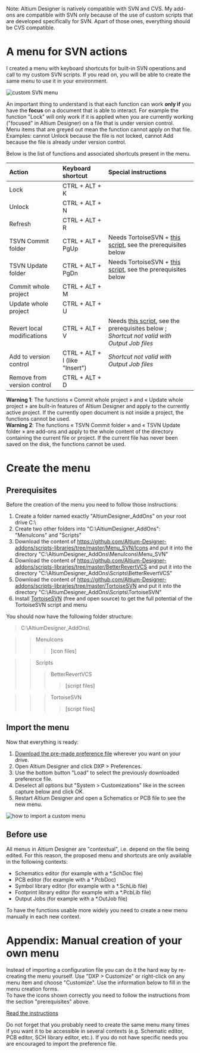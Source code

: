 Note: Altium Designer is natively compatible with SVN and CVS. My add-ons are compatible with SVN only because of the use of custom scripts that are developed specifically for SVN. Apart of those ones, everything should be CVS compatible.

# A menu for SVN actions
I created a menu with keyboard shortcuts for built-in SVN operations and call to my custom SVN scripts. If you read on, you will be able to create the same menu to use it in your environment.

![custom SVN menu](https://github.com/Altium-Designer-addons/scripts-libraries/raw/master/Menu_SVN/Menu_SVN.png)

An important thing to understand is that each function can work **only if** you have the **focus** on a document that is able to interact. For example the function "Lock" will only work if it is applied when you are currently working ("focused" in Altium Designer) on a file that is under version control.  
Menu items that are greyed out mean the function cannot apply on that file. Examples: cannot Unlock because the file is not locked, cannot Add because the file is already under version control.

Below is the list of functions and associated shortcuts present in the menu.

|Action|Keyboard shortcut|Special instructions|
|:---|:---|:---|
|Lock|CTRL + ALT + K|
|Unlock|CTRL + ALT + N|
|Refresh|CTRL + ALT + R|
|TSVN Commit folder|CTRL + ALT + PgUp|Needs TortoiseSVN + [this script](https://github.com/Altium-Designer-addons/scripts-libraries/tree/master/TortoiseSVN), see the prerequisites below|
|TSVN Update folder|CTRL + ALT + PgDn|Needs TortoiseSVN + [this script](https://github.com/Altium-Designer-addons/scripts-libraries/tree/master/TortoiseSVN), see the prerequisites below|
|Commit whole project|CTRL + ALT + M|
|Update whole project|CTRL + ALT + U|
|Revert local modifications|CTRL + ALT + V|Needs [this script](https://github.com/Altium-Designer-addons/scripts-libraries/tree/master/BetterRevertVCS), see the prerequisites below ; *Shortcut not valid with Output Job files*|
|Add to version control|CTRL + ALT + I (like "Insert")|*Shortcut not valid with Output Job files*|
|Remove from version control|CTRL + ALT + D|

**Warning 1**: The functions « Commit whole project » and « Update whole project » are built-in features of Altium Designer and apply to the currently active project. If the currently open document is not inside a project, the functions cannot be used.  
**Warning 2**: The functions « TSVN Commit folder » and « TSVN Update folder » are add-ons and apply to the whole content of the directory containing the current file or project. If the current file has never been saved on the disk, the functions cannot be used.



# Create the menu
## Prerequisites
Before the creation of the menu you need to follow those instructions:
1. Create a folder named exactly "AltiumDesigner_AddOns" on your root drive C:\
1. Create two other folders into "C:\AltiumDesigner_AddOns\": "MenuIcons" and "Scripts"
1. Download the content of https://github.com/Altium-Designer-addons/scripts-libraries/tree/master/Menu_SVN/Icons and put it into the directory "C:\AltiumDesigner_AddOns\MenuIcons\Menu_SVN"
1. Download the content of https://github.com/Altium-Designer-addons/scripts-libraries/tree/master/BetterRevertVCS and put it into the directory "C:\AltiumDesigner_AddOns\Scripts\BetterRevertVCS"
1. Download the content of https://github.com/Altium-Designer-addons/scripts-libraries/tree/master/TortoiseSVN and put it into the directory "C:\AltiumDesigner_AddOns\Scripts\TortoiseSVN"
1. Install [TortoiseSVN](https://tortoisesvn.net) (free and open source) to get the full potential of the TortoiseSVN script and menu

You should now have the following folder structure:  
> C:\AltiumDesigner_AddOns\

>> MenuIcons
>>> [icon files]

>> Scripts
>>> BetterRevertVCS
>>>> [script files]

>>> TortoiseSVN
>>>> [script files]

## Import the menu
Now that everything is ready:
1. [Download the pre-made preference file](https://github.com/Altium-Designer-addons/scripts-libraries/raw/master/Menu_SVN/DefaultPreferences_with_SVN_menu.DXPPrf) wherever you want on your drive.
1. Open Altium Designer and click DXP > Preferences.
1. Use the bottom button "Load" to select the previously downloaded preference file.
1. Deselect all options but "System > Customizations" like in the screen capture below and click OK.
1. Restart Altium Designer and open a Schematics or PCB file to see the new menu.

![how to import a custom menu](https://github.com/Altium-Designer-addons/scripts-libraries/raw/master/Menu_SVN/Load_Custom_Menus_Altium.png)

## Before use
All menus in Altium Designer are "contextual", i.e. depend on the file being edited. For this reason, the proposed menu and shortcuts are only available in the following contexts:
- Schematics editor (for example with a *.SchDoc file)
- PCB editor (for example with a *.PcbDoc)
- Symbol library editor (for example with a *.SchLib file)
- Footprint library editor (for example with a *.PcbLib file)
- Output Jobs (for example with a *.OutJob file)

To have the functions usable more widely you need to create a new menu manually in each new context.



# Appendix: Manual creation of your own menu
Instead of importing a configuration file you can do it the hard way by re-creating the menu yourself. Use "DXP > Customize" or right-click on any menu item and choose "Customize". Use the information below to fill in the menu creation forms.  
To have the icons shown correctly you need to follow the instructions from the section "prerequisites" above.

[Read the instructions](https://github.com/Altium-Designer-addons/scripts-libraries/blob/master/Menu_SVN/AltiumDesigner_SVN_menu_configuration.txt)

Do not forget that you probably need to create the same menu many times if you want it to be accessible in several contexts (e.g. Schematic editor, PCB editor, SCH library editor, etc.). If you do not have specific needs you are encouraged to import the preference file.